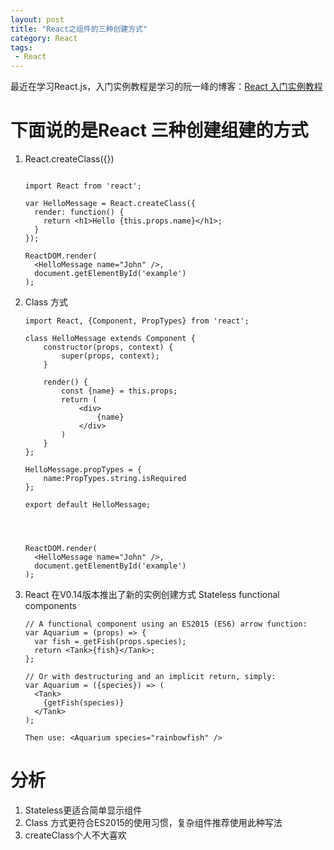 ```yaml
---
layout: post
title: "React之组件的三种创建方式"
category: React
tags: 
 - React
---
```


最近在学习React.js，入门实例教程是学习的阮一峰的博客：[React 入门实例教程](http://www.ruanyifeng.com/blog/2015/03/react.html)

# 下面说的是React 三种创建组建的方式

1. React.createClass({})
    
    ```
    
    import React from 'react';
    
    var HelloMessage = React.createClass({
      render: function() {
        return <h1>Hello {this.props.name}</h1>;
      }
    });
    
    ReactDOM.render(
      <HelloMessage name="John" />,
      document.getElementById('example')
    );
    
    ```
    
2. Class 方式
    
    ```
    import React, {Component, PropTypes} from 'react';
    
    class HelloMessage extends Component {
        constructor(props, context) {
            super(props, context);
        }
    
        render() {
            const {name} = this.props;
            return (
                <div>
                    {name}
                </div>
            )
        }
    };
    
    HelloMessage.propTypes = {
        name:PropTypes.string.isRequired
    };
    
    export default HelloMessage;
    
    
    
    
    ReactDOM.render(
      <HelloMessage name="John" />,
      document.getElementById('example')
    );
    
    ```


3. React 在V0.14版本推出了新的实例创建方式 Stateless functional components

    ```
    // A functional component using an ES2015 (ES6) arrow function:
    var Aquarium = (props) => {
      var fish = getFish(props.species);
      return <Tank>{fish}</Tank>;
    };

    // Or with destructuring and an implicit return, simply:
    var Aquarium = ({species}) => (
      <Tank>
        {getFish(species)}
      </Tank>
    );

    Then use: <Aquarium species="rainbowfish" />

    ```
    
# 分析
1. Stateless更适合简单显示组件
2. Class 方式更符合ES2015的使用习惯，复杂组件推荐使用此种写法
3. createClass个人不大喜欢
